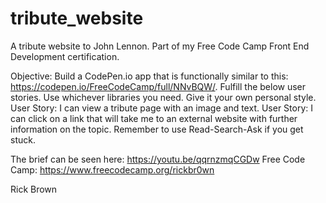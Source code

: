 # tribute_website
A tribute website to John Lennon. Part of my Free Code Camp Front End Development certification.

Objective: Build a CodePen.io app that is functionally similar to this: https://codepen.io/FreeCodeCamp/full/NNvBQW/.
Fulfill the below user stories. Use whichever libraries you need. Give it your own personal style.
User Story: I can view a tribute page with an image and text.
User Story: I can click on a link that will take me to an external website with further information on the topic.
Remember to use Read-Search-Ask if you get stuck.

The brief can be seen here: https://youtu.be/qqrnzmqCGDw
Free Code Camp: https://www.freecodecamp.org/rickbr0wn

Rick Brown
